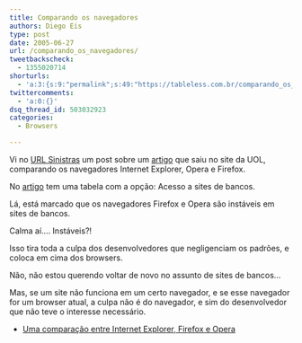 ```yaml
---
title: Comparando os navegadores
authors: Diego Eis
type: post
date: 2005-06-27
url: /comparando_os_navegadores/
tweetbackscheck:
  - 1355020714
shorturls:
  - 'a:3:{s:9:"permalink";s:49:"https://tableless.com.br/comparando_os_navegadores";s:7:"tinyurl";s:26:"https://tinyurl.com/3qqw5d4";s:4:"isgd";s:19:"https://is.gd/ZgEE6i";}'
twittercomments:
  - 'a:0:{}'
dsq_thread_id: 503032923
categories:
  - Browsers

---
```

Vi no [URL Sinistras][1] um post sobre um [artigo][2] que saiu no site da UOL, comparando os navegadores Internet Explorer, Opera e Firefox. 

No [artigo][2] tem uma tabela com a opção: Acesso a sites de bancos.
  
Lá, está marcado que os navegadores Firefox e Opera são instáveis em sites de bancos. 

Calma aí&#8230;. Instáveis?!
  
Isso tira toda a culpa dos desenvolvedores que negligenciam os padrões, e coloca em cima dos browsers.
  
Não, não estou querendo voltar de novo no assunto de sites de bancos&#8230;
  
Mas, se um site não funciona em um certo navegador, e se esse navegador for um browser atual, a culpa não é do navegador, e sim do desenvolvedor que não teve o interesse necessário. 

  * [Uma comparação entre Internet Explorer, Firefox e Opera][2]

 [1]: https://sinistras.aranha.com.br/
 [2]: https://tecnologia.uol.com.br/especiais/ultnot/2005/06/22/ult2888u46.jhtm